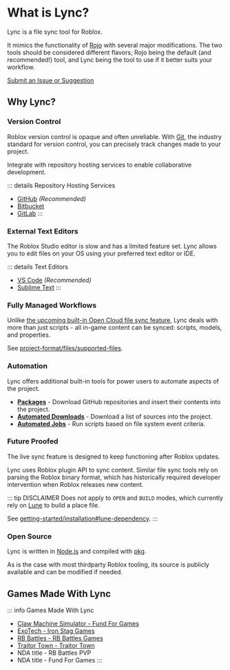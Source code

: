 # What is Lync?

Lync is a file sync tool for Roblox.

It mimics the functionality of [Rojo](https://rojo.space/) with several major modifications. The two tools should be considered different flavors; Rojo being the default (and recommended!) tool, and Lync being the tool to use if it better suits your workflow.

[Submit an Issue or Suggestion](https://github.com/Iron-Stag-Games/Lync/issues)

## Why Lync?

### Version Control

Roblox version control is opaque and often unreliable. With [Git](https://git-scm.com/), the industry standard for version control, you can precisely track changes made to your project.

Integrate with repository hosting services to enable collaborative development.

::: details Repository Hosting Services
- [GitHub](https://github.com/) *(Recommended)*
- [Bitbucket](https://bitbucket.org/)
- [GitLab](https://about.gitlab.com/)
:::

### External Text Editors

The Roblox Studio editor is slow and has a limited feature set. Lync allows you to edit files on your OS using your preferred text editor or IDE.

::: details Text Editors
- [VS Code](https://code.visualstudio.com/) *(Recommended)*
- [Sublime Text](https://www.sublimetext.com/)
:::

### Fully Managed Workflows

Unlike [the upcoming built-in Open Cloud file sync feature](https://devforum.roblox.com/t/what-we-announced-at-rdc-2023/2585405), Lync deals with more than just scripts - all in-game content can be synced: scripts, models, and properties.

See [project-format/files/supported-files](/lync/project-format/files/supported-files).

### Automation

Lync offers additional built-in tools for power users to automate aspects of the project.

- [**Packages**](/lync/project-format/project/packages) - Download GitHub repositories and insert their contents into the project.
- [**Automated Downloads**](/lync/project-format/project/automated-downloads) - Download a list of sources into the project.
- [**Automated Jobs**](/lync/project-format/project/automated-jobs) - Run scripts based on file system event criteria.

### Future Proofed

The live sync feature is designed to keep functioning after Roblox updates.

Lync uses Roblox plugin API to sync content. Similar file sync tools rely on parsing the Roblox binary format, which has historically required developer intervention when Roblox releases new content.

::: tip DISCLAIMER
Does not apply to `OPEN` and `BUILD` modes, which currently rely on [Lune](https://lune-org.github.io/docs) to build a place file.

See [getting-started/installation#lune-dependency](/lync/getting-started/installation#lune-dependency).
:::

### Open Source

Lync is written in [Node.js](https://nodejs.org/) and compiled with [pkg](https://github.com/vercel/pkg).

As is the case with most thirdparty Roblox tooling, its source is publicly available and can be modified if needed.

## Games Made With Lync

::: info Games Made With Lync
- [Claw Machine Simulator - Fund For Games](https://www.roblox.com/games/8875360163)
- [ExoTech - Iron Stag Games](https://www.roblox.com/games/7634484468)
- [RB Battles - RB Battles Games](https://www.roblox.com/games/5036207802)
- [Traitor Town - Traitor Town](https://www.roblox.com/games/255236425)
- NDA title - RB Battles PVP
- NDA title - Fund For Games
:::
